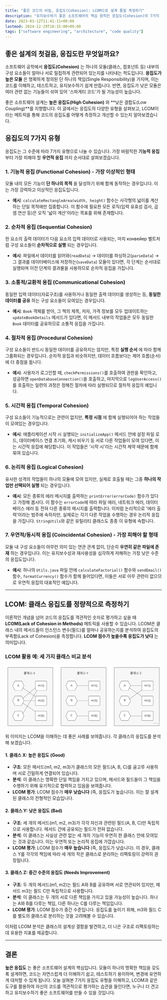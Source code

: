 ```yaml
---
title: "좋은 코드의 비밀, 응집도(Cohesion): LCOM으로 설계 품질 측정하기"
description: "유지보수하기 좋은 소프트웨어의 핵심 원칙인 응집도(Cohesion)의 7가지 유형을 구체적인 예시와 함께 알아봅니다. 또한, 클래스 응집도를 정량적으로 측정하는 LCOM 메트릭을 통해 코드 설계를 분석하고 개선하는 실용적인 방법을 제시합니다."
date: 2023-03-12T11:41:11+09:00
lastmod: 2024-12-29T18:15:00+09:00
tags: ["software engineering", "architecture", "code quality"]
---
```


## 좋은 설계의 첫걸음, 응집도란 무엇일까요?

소프트웨어 공학에서 **응집도(Cohesion)** 는 하나의 모듈(클래스, 컴포넌트 등) 내부의 구성 요소들이 얼마나 서로 밀접하게 관련되어 있는지를 나타내는 척도입니다. **응집도가 높은 모듈** 은 명확하게 정의된 단 하나의 책임(Single Responsibility)을 가지며, 이는 코드를 이해하고, 테스트하고, 유지보수하기 쉽게 만듭니다. 반면, 응집도가 낮은 모듈은 여러 관련 없는 기능들이 섞여 있어 '스파게티 코드'가 될 가능성이 높습니다.

좋은 소프트웨어 설계는 **높은 응집도(High Cohesion)** 와 **낮은 결합도(Low Coupling)**를 지향합니다. 이 글에서는 응집도의 다양한 유형을 살펴보고, LCOM이라는 메트릭을 통해 코드의 응집도를 어떻게 측정하고 개선할 수 있는지 알아보겠습니다.

## 응집도의 7가지 유형

응집도는 그 수준에 따라 7가지 유형으로 나눌 수 있습니다. 가장 바람직한 **기능적 응집** 부터 가장 피해야 할 **우연적 응집** 까지 순서대로 살펴보겠습니다.

### 1. 기능적 응집 (Functional Cohesion) - 가장 이상적인 형태
모듈 내의 모든 기능이 **단 하나의 목적** 을 달성하기 위해 함께 동작하는 경우입니다. 이는 가장 강력하고 이상적인 응집도입니다.

-   **예시**: `calculateRectangleArea(width, height)` 함수는 사각형의 넓이를 계산하는 단일 목적에만 집중합니다. 이 함수에 필요한 모든 로직(입력 유효성 검사, 곱셈 연산 등)은 오직 '넓이 계산'이라는 목표를 위해 존재합니다.

### 2. 순차적 응집 (Sequential Cohesion)
한 요소의 출력 데이터가 다음 요소의 입력 데이터로 사용되는, 마치 конвейер 벨트처럼 구성 요소들이 **순차적으로 실행** 되는 경우입니다.

-   **예시**: 파일에서 데이터를 읽어와(`readData`) → 데이터를 파싱하고(`parseData`) → 그 결과를 데이터베이스에 저장하는(`saveData`) 모듈이 있다면, 각 단계는 순서대로 실행되며 이전 단계의 결과물을 사용하므로 순차적 응집을 가집니다.

### 3. 소통적/교환적 응집 (Communicational Cohesion)
동일한 입력 데이터(자료구조)를 사용하거나 동일한 출력 데이터를 생성하는 등, **동일한 데이터를 공유** 하는 구성 요소들이 모여있는 경우입니다.

-   **예시**: `Book` 객체를 받아, 그 책의 제목, 저자, 가격 정보를 모두 업데이트하는 `updateBookDetails` 메서드가 있다면, 이 메서드 내부의 작업들은 모두 동일한 `Book` 데이터를 공유하므로 소통적 응집을 가집니다.

### 4. 절차적 응집 (Procedural Cohesion)
구성 요소들이 반드시 동일한 데이터를 공유하지는 않지만, 특정 **실행 순서** 에 따라 함께 그룹화되는 경우입니다. 순차적 응집과 비슷하지만, 데이터 흐름보다는 제어 흐름(순서)에 더 중점을 둡니다.

-   **예시**: 사용자가 로그인할 때, `checkPermissions()`를 호출하여 권한을 확인하고, 성공하면 `openDatabaseConnection()`을 호출하고, 마지막으로 `logUserAccess()`를 호출하는 일련의 과정은 정해진 절차에 따라 실행되므로 절차적 응집의 예입니다.

### 5. 시간적 응집 (Temporal Cohesion)
구성 요소들이 기능적으로는 관련이 없지만, **특정 시점** 에 함께 실행되어야 하는 작업들이 모여있는 경우입니다.

-   **예시**: 애플리케이션 시작 시 실행되는 `initializeApp()` 메서드 안에 설정 파일 로드, 데이터베이스 연결 초기화, 캐시 비우기 등 서로 다른 작업들이 모여 있다면, 이는 시간적 응집에 해당합니다. 이 작업들은 '시작 시'라는 시간적 제약 때문에 함께 묶여 있습니다.

### 6. 논리적 응집 (Logical Cohesion)
유사한 성격의 작업들이 하나의 모듈에 모여 있지만, 실제로 호출될 때는 그중 **하나의 작업만 선택되어 실행** 되는 경우입니다.

-   **예시**: 모든 종류의 에러 메시지를 출력하는 `printError(errorCode)` 함수가 있다고 가정해 봅시다. 이 함수는 `errorCode`에 따라 파일 에러, 네트워크 에러, 데이터베이스 에러 등 전혀 다른 종류의 메시지를 출력합니다. 이처럼 논리적으로 '에러 출력'이라는 범주에 속하지만, 실제로는 각기 다른 작업을 수행하는 경우 논리적 응집을 가집니다. `StringUtils`와 같은 유틸리티 클래스도 종종 이 유형에 속합니다.

### 7. 우연적/동시적 응집 (Coincidental Cohesion) - 가장 피해야 할 형태
모듈 내 구성 요소들이 아무런 의미 있는 연관 관계 없이, 단순히 **우연히 같은 파일에 존재** 하는 경우입니다. 이는 유지보수성과 재사용성을 심각하게 저해하는 가장 낮은 수준의 응집도입니다.

-   **예시**: 하나의 `Utils.java` 파일 안에 `calculateFactorial()` 함수와 `sendEmail()` 함수, `formatCurrency()` 함수가 함께 들어있다면, 이들은 서로 아무 관련이 없으므로 우연적 응집의 대표적인 예입니다.

---

## LCOM: 클래스 응집도를 정량적으로 측정하기

이론적인 개념을 넘어 코드의 응집도를 객관적인 숫자로 평가하고 싶을 때 **LCOM(Lack of Cohesion in Methods)** 메트릭을 사용할 수 있습니다. LCOM은 클래스 내의 메서드들이 인스턴스 변수(필드)를 얼마나 공유하는지를 분석하여 응집도의 부족함(Lack of Cohesion)을 측정합니다. **LCOM 점수가 높을수록 응집도가 낮다** 는 의미입니다.

### LCOM 활용 예: 세 가지 클래스 비교 분석

![LCOM 메트릭](/images/LCOM.jpg)

위 이미지는 LCOM을 이해하는 데 좋은 사례를 보여줍니다. 각 클래스의 응집도를 분석해 보겠습니다.

#### **1. 클래스 X: 높은 응집도 (Good)**
-   **구조**: 모든 메서드(m1, m2, m3)가 클래스의 모든 필드(A, B, C)를 골고루 사용하며 서로 긴밀하게 연결되어 있습니다.
-   **분석**: 이 클래스는 명확한 단일 책임을 가지고 있으며, 메서드와 필드들이 그 책임을 수행하기 위해 유기적으로 협력하고 있음을 보여줍니다.
-   **LCOM 평가**: LCOM 점수가 **매우 낮습니다** (즉, 응집도가 높습니다). 이는 잘 설계된 클래스의 전형적인 모습입니다.

#### **2. 클래스 Y: 낮은 응집도 (Bad)**
-   **구조**: 세 개의 메서드(m1, m2, m3)가 각각 자신과 관련된 필드(A, B, C)만 독립적으로 사용합니다. 메서드 간에 공유되는 필드가 전혀 없습니다.
-   **분석**: 이 클래스는 사실상 관련 없는 세 개의 기능이 우연히 한 클래스 안에 모여있는 것과 같습니다. 이는 우연적 또는 논리적 응집에 가깝습니다.
-   **LCOM 평가**: LCOM 점수가 **매우 높습니다** (즉, 응집도가 낮습니다). 이 경우, 클래스 Y를 각각의 책임에 따라 세 개의 작은 클래스로 분리하는 리팩토링이 강력히 권장됩니다.

#### **3. 클래스 Z: 중간 수준의 응집도 (Needs Improvement)**
-   **구조**: 두 개의 메서드(m1, m2)는 필드 A와 B를 공유하며 서로 연관되어 있지만, 메서드 m3는 필드 C만 독립적으로 사용합니다.
-   **분석**: 이 클래스는 두 개의 서로 다른 책임을 가지고 있을 가능성이 높습니다. 하나는 A와 B를 다루는 책임, 다른 하나는 C를 다루는 책임입니다.
-   **LCOM 평가**: LCOM 점수가 중간 수준입니다. 응집도를 높이기 위해, m3와 필드 C를 별도의 클래스로 분리하는 것을 고려해볼 수 있습니다.

이처럼 LCOM 분석은 클래스의 설계상 결함을 발견하고, 더 나은 구조로 리팩토링하는 데 유용한 지표를 제공합니다.

---

## 결론

**높은 응집도** 는 좋은 소프트웨어 설계의 핵심입니다. 모듈이 하나의 명확한 책임을 갖도록 설계하면, 코드는 자연스럽게 더 이해하기 쉽고, 테스트하기 용이하며, 변경에 유연하게 대처할 수 있게 됩니다. 오늘 살펴본 7가지 응집도 유형을 이해하고, LCOM과 같은 도구를 활용하여 자신의 코드를 객관적으로 평가하는 습관을 들인다면, 누구나 더 견고하고 유지보수하기 좋은 소프트웨어를 만들 수 있을 것입니다.